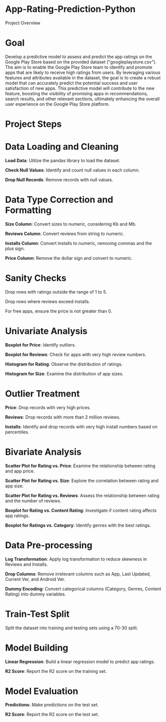 # App-Rating-Prediction-Python
Project Overview
# Goal
Develop a predictive model to assess and predict the app ratings on the Google Play Store based on the provided dataset ("googleplaystore.csv"). The aim is to enable the Google Play Store team to identify and promote apps that are likely to receive high ratings from users. By leveraging various features and attributes available in the dataset, the goal is to create a robust model that can accurately predict the potential success and user satisfaction of new apps. This predictive model will contribute to the new feature, boosting the visibility of promising apps in recommendations, search results, and other relevant sections, ultimately enhancing the overall user experience on the Google Play Store platform.

# Project Steps
# Data Loading and Cleaning

**Load Data**: Utilize the pandas library to load the dataset.

**Check Null Values**: Identify and count null values in each column.

**Drop Null Records**: Remove records with null values.

# Data Type Correction and Formatting

**Size Column**: Convert sizes to numeric, considering Kb and Mb.

**Reviews Column**: Convert reviews from string to numeric.

**Installs Column**: Convert installs to numeric, removing commas and the plus sign.

**Price Column**: Remove the dollar sign and convert to numeric.

# Sanity Checks
Drop rows with ratings outside the range of 1 to 5.

Drop rows where reviews exceed installs.

For free apps, ensure the price is not greater than 0.

# Univariate Analysis
**Boxplot for Price**: Identify outliers.

**Boxplot for Reviews**: Check for apps with very high review numbers.

**Histogram for Rating**: Observe the distribution of ratings.

**Histogram for Size**: Examine the distribution of app sizes.

# Outlier Treatment
**Price**: Drop records with very high prices.

**Reviews**: Drop records with more than 2 million reviews.

**Installs**: Identify and drop records with very high install numbers based on percentiles.

# Bivariate Analysis
**Scatter Plot for Rating vs. Price**: Examine the relationship between rating and app price.

**Scatter Plot for Rating vs. Size**: Explore the correlation between rating and app size.

**Scatter Plot for Rating vs. Reviews**: Assess the relationship between rating and the number of reviews.

**Boxplot for Rating vs. Content Rating**: Investigate if content rating affects app ratings.

**Boxplot for Ratings vs. Category**: Identify genres with the best ratings.

# Data Pre-processing
**Log Transformation**: Apply log transformation to reduce skewness in Reviews and Installs.

**Drop Columns**: Remove irrelevant columns such as App, Last Updated, Current Ver, and Android Ver.

**Dummy Encoding**: Convert categorical columns (Category, Genres, Content Rating) into dummy variables.

# Train-Test Split
Split the dataset into training and testing sets using a 70-30 split.

# Model Building
**Linear Regression**: Build a linear regression model to predict app ratings.

**R2 Score**: Report the R2 score on the training set.

# Model Evaluation
**Predictions**: Make predictions on the test set.

**R2 Score**: Report the R2 score on the test set.
